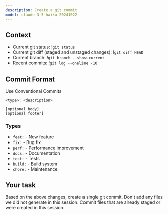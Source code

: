 ```yaml
---
description: Create a git commit
model: claude-3-5-haiku-20241022
---
```


## Context

- Current git status: !`git status`
- Current git diff (staged and unstaged changes): !`git diff HEAD`
- Current branch: !`git branch --show-current`
- Recent commits: !`git log --oneline -10`

## Commit Format

Use Conventional Commits

```
<type>: <description>

[optional body]
[optional footer]
```

### Types

- `feat:` - New feature
- `fix:` - Bug fix
- `perf:` - Performance improvement
- `docs:` - Documentation
- `test:` - Tests
- `build:` - Build system
- `chore:` - Maintenance

## Your task

Based on the above changes, create a single git commit. Don't add any files we did not generate in this session. Commit files that are already staged or were created in this session.
